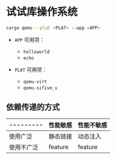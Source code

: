﻿# 试试库操作系统

```bash
cargo qemu --plat <PLAT> --app <APP>
```

- `APP` 可用项：
  - `helloworld`
  - `echo`

- `PLAT` 可用项：
  - `qemu-virt`
  - `qemu-sifive_u`

## 依赖传递的方式

| --------- | 性能敏感 | 性能不敏感
| --------- | ------- | -
| 使用广泛   | 静态链接 | 动态注入
| 使用不广泛 | feature | feature
